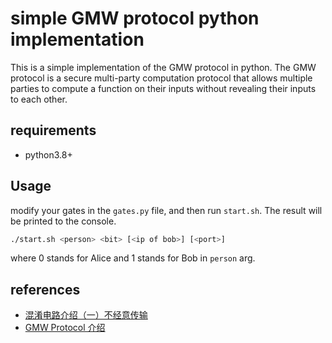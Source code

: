 # simple GMW protocol python implementation

This is a simple implementation of the GMW protocol in python. The GMW protocol is a secure multi-party computation protocol that allows multiple parties to compute a function on their inputs without revealing their inputs to each other. 

## requirements

- python3.8+

## Usage

modify your gates in the `gates.py` file, and then run `start.sh`. The result will be printed to the console.

```sh
./start.sh <person> <bit> [<ip of bob>] [<port>]
```

where 0 stands for Alice and 1 stands for Bob in `person` arg. 

## references

- [混淆电路介绍（一）不经意传输](https://zhuanlan.zhihu.com/p/126396795)
- [GMW Protocol 介绍](https://zhuanlan.zhihu.com/p/237061306)
